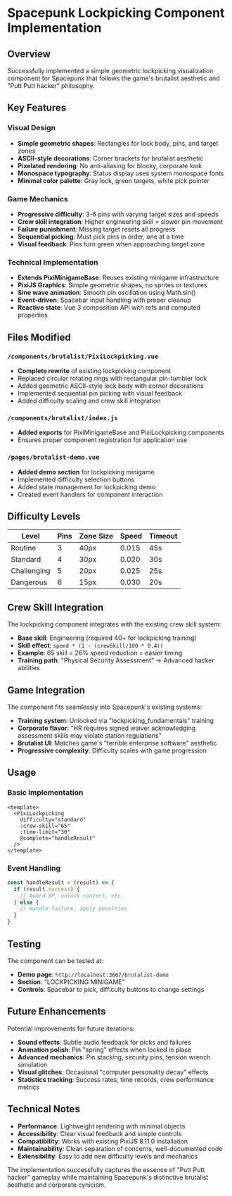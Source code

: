 # Spacepunk Lockpicking Component Implementation

## Overview
Successfully implemented a simple geometric lockpicking visualization component for Spacepunk that follows the game's brutalist aesthetic and "Putt Putt hacker" philosophy.

## Key Features

### Visual Design
- **Simple geometric shapes**: Rectangles for lock body, pins, and target zones
- **ASCII-style decorations**: Corner brackets for brutalist aesthetic
- **Pixelated rendering**: No anti-aliasing for blocky, corporate look
- **Monospace typography**: Status display uses system monospace fonts
- **Minimal color palette**: Gray lock, green targets, white pick pointer

### Game Mechanics
- **Progressive difficulty**: 3-6 pins with varying target sizes and speeds
- **Crew skill integration**: Higher engineering skill = slower pin movement
- **Failure punishment**: Missing target resets all progress
- **Sequential picking**: Must pick pins in order, one at a time
- **Visual feedback**: Pins turn green when approaching target zone

### Technical Implementation
- **Extends PixiMinigameBase**: Reuses existing minigame infrastructure
- **PixiJS Graphics**: Simple geometric shapes, no sprites or textures
- **Sine wave animation**: Smooth pin oscillation using Math.sin()
- **Event-driven**: Spacebar input handling with proper cleanup
- **Reactive state**: Vue 3 composition API with refs and computed properties

## Files Modified

### `/components/brutalist/PixiLockpicking.vue`
- **Complete rewrite** of existing lockpicking component
- Replaced circular rotating rings with rectangular pin-tumbler lock
- Added geometric ASCII-style lock body with corner decorations
- Implemented sequential pin picking with visual feedback
- Added difficulty scaling and crew skill integration

### `/components/brutalist/index.js`
- **Added exports** for PixiMinigameBase and PixiLockpicking components
- Ensures proper component registration for application use

### `/pages/brutalist-demo.vue`
- **Added demo section** for lockpicking minigame
- Implemented difficulty selection buttons
- Added state management for lockpicking demo
- Created event handlers for component interaction

## Difficulty Levels

| Level | Pins | Zone Size | Speed | Timeout |
|-------|------|-----------|-------|---------|
| Routine | 3 | 40px | 0.015 | 45s |
| Standard | 4 | 30px | 0.020 | 30s |
| Challenging | 5 | 20px | 0.025 | 25s |
| Dangerous | 6 | 15px | 0.030 | 20s |

## Crew Skill Integration

The lockpicking component integrates with the existing crew skill system:

- **Base skill**: Engineering (required 40+ for lockpicking training)
- **Skill effect**: `speed * (1 - (crewSkill/100 * 0.4))`
- **Example**: 65 skill = 26% speed reduction = easier timing
- **Training path**: "Physical Security Assessment" → Advanced hacker abilities

## Game Integration

The component fits seamlessly into Spacepunk's existing systems:

- **Training system**: Unlocked via "lockpicking_fundamentals" training
- **Corporate flavor**: "HR requires signed waiver acknowledging assessment skills may violate station regulations"
- **Brutalist UI**: Matches game's "terrible enterprise software" aesthetic
- **Progressive complexity**: Difficulty scales with game progression

## Usage

### Basic Implementation
```vue
<template>
  <PixiLockpicking 
    difficulty="standard" 
    :crew-skill="65" 
    :time-limit="30"
    @complete="handleResult"
  />
</template>
```

### Event Handling
```javascript
const handleResult = (result) => {
  if (result.success) {
    // Award XP, unlock content, etc.
  } else {
    // Handle failure, apply penalties
  }
}
```

## Testing

The component can be tested at:
- **Demo page**: `http://localhost:3667/brutalist-demo`
- **Section**: "LOCKPICKING MINIGAME"
- **Controls**: Spacebar to pick, difficulty buttons to change settings

## Future Enhancements

Potential improvements for future iterations:
- **Sound effects**: Subtle audio feedback for picks and failures
- **Animation polish**: Pin "spring" effects when locked in place
- **Advanced mechanics**: Pin stacking, security pins, tension wrench simulation
- **Visual glitches**: Occasional "computer personality decay" effects
- **Statistics tracking**: Success rates, time records, crew performance metrics

## Technical Notes

- **Performance**: Lightweight rendering with minimal objects
- **Accessibility**: Clear visual feedback and simple controls
- **Compatibility**: Works with existing PixiJS 8.11.0 installation
- **Maintainability**: Clean separation of concerns, well-documented code
- **Extensibility**: Easy to add new difficulty levels and mechanics

The implementation successfully captures the essence of "Putt Putt hacker" gameplay while maintaining Spacepunk's distinctive brutalist aesthetic and corporate cynicism.
